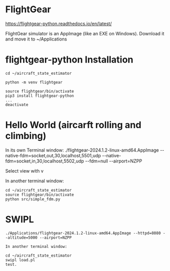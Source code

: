 # FlightGear
https://flightgear-python.readthedocs.io/en/latest/

FlightGear simulator is an AppImage (like an EXE on Windows). Download it and move it to ~/Applications

# flightgear-python Installation
    cd ~/aircraft_state_estimator

    python -m venv flightgear

    source flightgear/bin/activate
    pip3 install flightgear-python
    ...
    deactivate

# Hello World (aircarft rolling and climbing)
In its own Terminal window:
    ./flightgear-2024.1.2-linux-amd64.AppImage --native-fdm=socket,out,30,localhost,5501,udp --native-fdm=socket,in,30,localhost,5502,udp --fdm=null --airport=NZPP

Select view  with v

In another terminal window:

    cd ~/aircraft_state_estimator
    source flightgear/bin/activate
    python src/simple_fdm.py

# SWIPL
    ./Applications/flightgear-2024.1.2-linux-amd64.AppImage --httpd=8080 --altitude=5000 --airport=NZPP

    In another terminal window:

    cd ~/aircraft_state_estimator
    swipl load.pl
    test.
